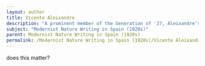 ```yaml
---
layout: author
title: Vicente Aleixandre
description: "A prominent member of the Generation of '27, Aleixandre's poetry prominently features themes of nature, drawing inspiration from surrealism to explore the depths of human experience intertwined with the natural world."
subject: "Modernist Nature Writing in Spain (1920s)"
parent: Modernist Nature Writing in Spain (1920s)
permalink: /Modernist Nature Writing in Spain (1920s)/Vicente Aleixandre/
---
```


does this matter?
